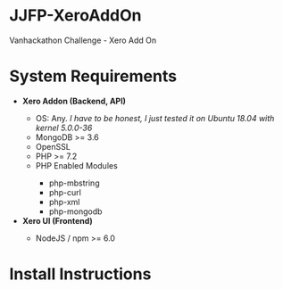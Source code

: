 # JJFP-XeroAddOn
Vanhackathon Challenge - Xero Add On

# System Requirements
<ul>
    <li><b>Xero Addon (Backend, API)</b></li>
    <ul>
        <li>OS: Any. <i>I have to be honest, I just tested it on Ubuntu 18.04 with kernel 5.0.0-36</i></li>
        <li>MongoDB >= 3.6</li>
        <li>OpenSSL</li>
        <li>PHP >= 7.2</li>
        <li>PHP Enabled Modules</li>
        <ul>
            <li>php-mbstring</li>
            <li>php-curl</li>
            <li>php-xml</li>
            <li>php-mongodb</li>
        </ul>
    </ul>
    <li><b>Xero UI (Frontend)</b></li>
    <ul>
        <li>NodeJS / npm >= 6.0</li>
    </ul>
</ul>

# Install Instructions
